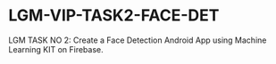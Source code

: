 # LGM-VIP-TASK2-FACE-DET
LGM TASK NO 2: Create a Face Detection Android App using Machine Learning KIT on Firebase.
